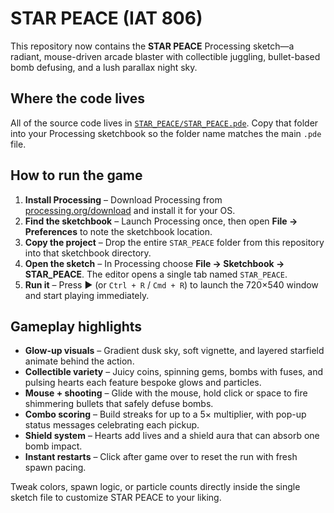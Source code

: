 # STAR PEACE (IAT 806)

This repository now contains the **STAR PEACE** Processing sketch—a radiant, mouse-driven arcade blaster with collectible juggling, bullet-based bomb defusing, and a lush parallax night sky.

## Where the code lives

All of the source code lives in [`STAR_PEACE/STAR_PEACE.pde`](STAR_PEACE/STAR_PEACE.pde). Copy that folder into your Processing sketchbook so the folder name matches the main `.pde` file.

## How to run the game

1. **Install Processing** – Download Processing from [processing.org/download](https://processing.org/download) and install it for your OS.
2. **Find the sketchbook** – Launch Processing once, then open **File → Preferences** to note the sketchbook location.
3. **Copy the project** – Drop the entire `STAR_PEACE` folder from this repository into that sketchbook directory.
4. **Open the sketch** – In Processing choose **File → Sketchbook → STAR_PEACE**. The editor opens a single tab named `STAR_PEACE`.
5. **Run it** – Press ▶️ (or `Ctrl + R` / `Cmd + R`) to launch the 720×540 window and start playing immediately.

## Gameplay highlights

- **Glow-up visuals** – Gradient dusk sky, soft vignette, and layered starfield animate behind the action.
- **Collectible variety** – Juicy coins, spinning gems, bombs with fuses, and pulsing hearts each feature bespoke glows and particles.
- **Mouse + shooting** – Glide with the mouse, hold click or space to fire shimmering bullets that safely defuse bombs.
- **Combo scoring** – Build streaks for up to a 5× multiplier, with pop-up status messages celebrating each pickup.
- **Shield system** – Hearts add lives and a shield aura that can absorb one bomb impact.
- **Instant restarts** – Click after game over to reset the run with fresh spawn pacing.

Tweak colors, spawn logic, or particle counts directly inside the single sketch file to customize STAR PEACE to your liking.
